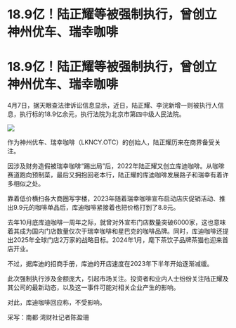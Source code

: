 # 18.9亿！陆正耀等被强制执行，曾创立神州优车、瑞幸咖啡

# 18.9亿！陆正耀等被强制执行，曾创立神州优车、瑞幸咖啡

4月7日，据天眼查法律诉讼信息显示，近日，陆正耀、李浣新增一则被执行人信息，执行标的18.9亿余元，执行法院为北京市第四中级人民法院。

![](https://inews.gtimg.com/om_bt/O0P0PuSSUU_4_zaYzIez6C8VXfvJ_DAcdPKUk1J5VIdxoAA/1000)

作为神州优车、瑞幸咖啡（LKNCY.OTC）的创始人，陆正耀历来在商界备受关注。

因涉及财务造假被瑞幸咖啡“踢出局”后，2022年陆正耀又创立库迪咖啡。从咖啡赛道跑向预制菜，最后又拥抱回老本行，陆正耀的库迪咖啡发展路子和瑞幸有着许多相似之处。

靠着低价横扫各大商圈写字楼，2023年随着瑞幸咖啡宣布启动店庆促销活动、推出9.9元的咖啡单品后，库迪咖啡紧接着也把价格打到了8.8元。

去年10月底库迪咖啡一周年之际，就曾对外宣布门店数量突破6000家，这也意味着其成为国内门店数量仅次于瑞幸咖啡和星巴克的咖啡品牌。同时，库迪咖啡还提出2025年全球门店2万家的战略目标。2024年1月，麾下茶饮子品牌茶猫也迎来首店开业。

不过，据库迪的招商手册，库迪的开店速度在2023年下半年开始逐渐减缓。

此次强制执行涉及金额庞大，引起市场关注。投资者和业内人士纷纷关注陆正耀及其公司的最新动态，以及这一事件可能对相关企业产生的影响。

对此，库迪咖啡回应称，不受影响。

采写：南都·湾财社记者陈盈珊

